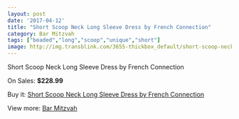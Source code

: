 ```yaml
---
layout: post
date: '2017-04-12'
title: "Short Scoop Neck Long Sleeve Dress by French Connection"
category: Bar Mitzvah
tags: ["beaded","long","scoop","unique","short"]
image: http://img.transblink.com/3655-thickbox_default/short-scoop-neck-long-sleeve-dress-by-french-connection.jpg
---
```

Short Scoop Neck Long Sleeve Dress by French Connection

On Sales: **$228.99**
<a href="https://www.transblink.com/en/bar-mitzvah/1157-short-scoop-neck-long-sleeve-dress-by-french-connection.html"><amp-img layout="responsive" width="600" height="600" src="//img.transblink.com/3655-thickbox_default/short-scoop-neck-long-sleeve-dress-by-french-connection.jpg" alt="Short Scoop Neck Long Sleeve Dress by French Connection 0" /></a>
<a href="https://www.transblink.com/en/bar-mitzvah/1157-short-scoop-neck-long-sleeve-dress-by-french-connection.html"><amp-img layout="responsive" width="600" height="600" src="//img.transblink.com/3657-thickbox_default/short-scoop-neck-long-sleeve-dress-by-french-connection.jpg" alt="Short Scoop Neck Long Sleeve Dress by French Connection 1" /></a>
<a href="https://www.transblink.com/en/bar-mitzvah/1157-short-scoop-neck-long-sleeve-dress-by-french-connection.html"><amp-img layout="responsive" width="600" height="600" src="//img.transblink.com/3656-thickbox_default/short-scoop-neck-long-sleeve-dress-by-french-connection.jpg" alt="Short Scoop Neck Long Sleeve Dress by French Connection 2" /></a>

Buy it: [Short Scoop Neck Long Sleeve Dress by French Connection](https://www.transblink.com/en/bar-mitzvah/1157-short-scoop-neck-long-sleeve-dress-by-french-connection.html "Short Scoop Neck Long Sleeve Dress by French Connection")

View more: [Bar Mitzvah](https://www.transblink.com/en/2-bar-mitzvah "Bar Mitzvah")